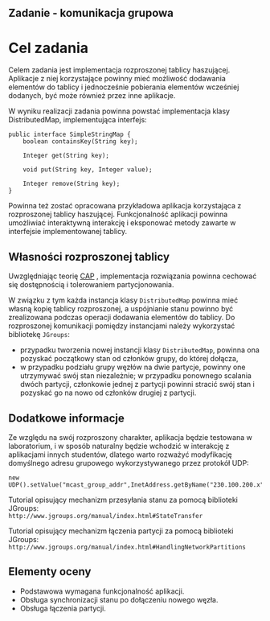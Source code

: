 ## Zadanie - komunikacja grupowa
# Cel zadania
Celem zadania jest implementacja rozproszonej tablicy haszującej. Aplikacje z niej korzystające powinny mieć możliwość dodawania elementów do tablicy i jednocześnie pobierania elementów wcześniej dodanych, być może również przez inne aplikacje.

W wyniku realizacji zadania powinna powstać implementacja klasy DistributedMap, implementująca interfejs:
```
public interface SimpleStringMap {
    boolean containsKey(String key);

    Integer get(String key);

    void put(String key, Integer value);

    Integer remove(String key);
}
```

Powinna też zostać opracowana przykładowa aplikacja korzystająca z rozproszonej tablicy haszującej. Funkcjonalność aplikacji powinna umożliwiać interaktywną interakcję i eksponować metody zawarte w interfejsie implementowanej tablicy.

## Własności rozproszonej tablicy
Uwzględniając teorię [CAP](https://en.wikipedia.org/wiki/CAP_theorem) , implementacja rozwiązania powinna cechować się dostępnością i tolerowaniem partycjonowania.

W związku z tym każda instancja klasy `DistributedMap` powinna mieć własną kopię tablicy rozproszonej, a uspójnianie stanu powinno być zrealizowana podczas operacji dodawania elementów do tablicy. Do rozproszonej komunikacji pomiędzy instancjami należy wykorzystać bibliotekę `JGroups`:

-  przypadku tworzenia nowej instancji klasy `DistributedMap`, powinna ona pozyskać początkowy stan od członków grupy, do której dołącza,
- w przypadku podziału grupy węzłów na dwie partycje, powinny one utrzymywać swój stan niezależnie; w przypadku ponownego scalania dwóch partycji, członkowie jednej z partycji powinni stracić swój stan i pozyskać go na nowo od członków drugiej z partycji.

## Dodatkowe informacje
Ze względu na swój rozproszony charakter, aplikacja będzie testowana w laboratorium, i w sposób naturalny będzie wchodzić w interakcję z aplikacjami innych studentów, dlatego warto rozważyć modyfikację domyślnego adresu grupowego wykorzystywanego przez protokół UDP:
```
new UDP().setValue("mcast_group_addr",InetAddress.getByName("230.100.200.x"))
```

Tutorial opisujący mechanizm przesyłania stanu za pomocą biblioteki JGroups:  
```http://www.jgroups.org/manual/index.html#StateTransfer```

Tutorial opisujący mechanizm łączenia partycji za pomocą biblioteki JGroups:  
```http://www.jgroups.org/manual/index.html#HandlingNetworkPartitions```

 

## Elementy oceny
- Podstawowa wymagana funkcjonalność aplikacji.
- Obsługa synchronizacji stanu po dołączeniu nowego węzła.
- Obsługa łączenia partycji.
